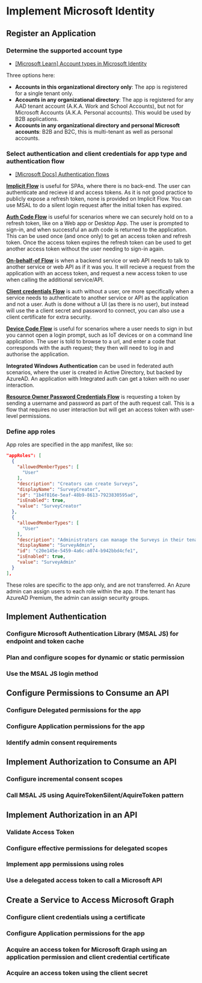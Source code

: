 # Implement Microsoft Identity

## Register an Application

### Determine the supported account type

- [[Microsoft Learn] Account types in Microsoft Identity](https://docs.microsoft.com/en-us/learn/modules/getting-started-identity/4-different-account-types)

Three options here:

- **Accounts in this organizational directory only**: The app is registered for a single tenant only.
- **Accounts in any organizational directory**: The app is registered for any AAD tenant account (A.K.A. Work and School Accounts), but not for Microsoft Accounts (A.K.A. Personal accounts). This would be used by B2B applications.
- **Accounts in any organizational directory and personal Microsoft accounts**: B2B and B2C, this is multi-tenant as well as personal accounts.

### Select authentication and client credentials for app type and authentication flow

- [[Microsoft Docs] Authentication flows](https://docs.microsoft.com/en-us/azure/active-directory/develop/msal-authentication-flows)

**[Implicit Flow](https://docs.microsoft.com/en-us/azure/active-directory/develop/v2-oauth2-implicit-grant-flow)** is useful for SPAs, where there is no back-end. The user can authenticate and recieve id and access tokens. As it is not good practice to publicly expose a refresh token, none is provided on Implicit Flow. You can use MSAL to do a silent login request after the initial token has expired.

**[Auth Code Flow](https://docs.microsoft.com/en-us/azure/active-directory/develop/v2-oauth2-auth-code-flow)** is useful for scenarios where we can securely hold on to a refresh token, like on a Web app or Desktop App. The user is prompted to sign-in, and when successful an auth code is returned to the application. This can be used once (and once only) to get an access token and refresh token. Once the access token expires the refresh token can be used to get another access token without the user needing to sign-in again.

**[On-behalf-of Flow](https://docs.microsoft.com/en-us/azure/active-directory/develop/v2-oauth2-on-behalf-of-flow)** is when a backend service or web API needs to talk to another service or web API as if it was you. It will recieve a request from the application with an access token, and request a new access token to use when calling the additional service/API.

**[Client credentials Flow](https://docs.microsoft.com/en-us/azure/active-directory/develop/v2-oauth2-client-creds-grant-flow)** is auth without a user, ore more specifically when a service needs to authenticate to another service or API as the application and not a user. Auth is done without a UI (as there is no user), but instead will use the a client secret and password to connect, you can also use a client certificate for extra security.

**[Device Code Flow](https://docs.microsoft.com/en-us/azure/active-directory/develop/v2-oauth2-device-code)**  is useful for scenarios where a user needs to sign in but you cannot open a login prompt, such as IoT devices or on a command line application. The user is told to browse to a url, and enter a code that corresponds with the auth request; they then will need to log in and authorise the application.

**Integrated Windows Authentication** can be used in federated auth scenarios, where the user is created in Active Directory, but backed by AzureAD. An application with Integrated auth can get a token with no user interaction.

**[Resource Owner Password Credentials Flow](https://docs.microsoft.com/en-us/azure/active-directory/develop/v2-oauth-ropc)** is requesting a token by sending a username and password as part of the auth request call. This is a flow that requires no user interaction but will get an access token with user-level permissions.

### Define app roles

App roles are specified in the app manifest, like so:

```json
"appRoles": [
  {
    "allowedMemberTypes": [
      "User"
    ],
    "description": "Creators can create Surveys",
    "displayName": "SurveyCreator",
    "id": "1b4f816e-5eaf-48b9-8613-7923830595ad",
    "isEnabled": true,
    "value": "SurveyCreator"
  },
  {
    "allowedMemberTypes": [
      "User"
    ],
    "description": "Administrators can manage the Surveys in their tenant",
    "displayName": "SurveyAdmin",
    "id": "c20e145e-5459-4a6c-a074-b942bbd4cfe1",
    "isEnabled": true,
    "value": "SurveyAdmin"
  }
],
```

These roles are specific to the app only, and are not transferred. An Azure admin can assign users to each role within the app. If the tenant has AzureAD Premium, the admin can assign security groups.

## Implement Authentication

### Configure Microsoft Authentication Library (MSAL JS) for endpoint and token cache
### Plan and configure scopes for dynamic or static permission
### Use the MSAL JS login method


## Configure Permissions to Consume an API

### Configure Delegated permissions for the app
### Configure Application permissions for the app
### Identify admin consent requirements


## Implement Authorization to Consume an API

### Configure incremental consent scopes
### Call MSAL JS using AquireTokenSilent/AquireToken pattern


## Implement Authorization in an API

### Validate Access Token
### Configure effective permissions for delegated scopes
### Implement app permissions using roles
### Use a delegated access token to call a Microsoft API


## Create a Service to Access Microsoft Graph

### Configure client credentials using a certificate
### Configure Application permissions for the app
### Acquire an access token for Microsoft Graph using an application permission and client credential certificate
### Acquire an access token using the client secret

